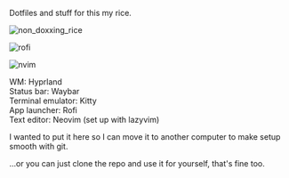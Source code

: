 Dotfiles and stuff for this my rice.

![non_doxxing_rice](https://github.com/geesemain7/dotfiles/assets/128736368/21934165-7fc6-45e5-bad7-25ab61279193)

![rofi](https://github.com/geesemain7/dotfiles/assets/128736368/6b24e356-a7d3-4b1d-b216-72fa97c95976)

![nvim](https://github.com/geesemain7/dotfiles/assets/128736368/ec0ca04c-568d-418b-b1c5-fc09ebb47c5b)

WM: Hyprland<br>
Status bar: Waybar<br>
Terminal emulator: Kitty<br>
App launcher: Rofi<br>
Text editor: Neovim (set up with lazyvim)<br>

I wanted to put it here so I can move it to another computer to make setup smooth with git.<br>

...or you can just clone the repo and use it for yourself, that's fine too.
